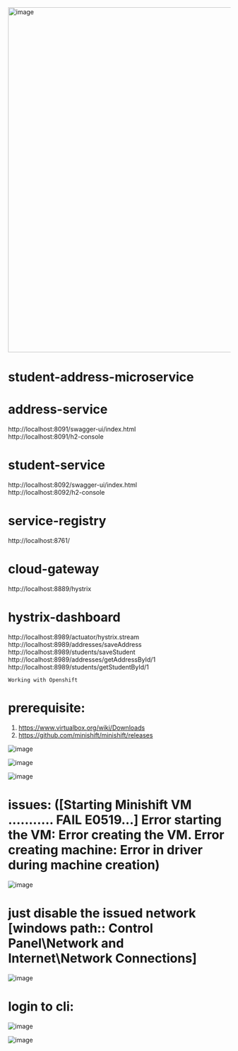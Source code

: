 <img width="780" alt="image" src="https://github.com/swapanGit/student-address-microservice/assets/47151255/12aea558-8a92-4aa8-bcbb-19068a5eb0e3">

# student-address-microservice
# address-service
http://localhost:8091/swagger-ui/index.html </br>
http://localhost:8091/h2-console </br>
# student-service
http://localhost:8092/swagger-ui/index.html </br>
http://localhost:8092/h2-console </br>
# service-registry
http://localhost:8761/ </br>
# cloud-gateway
http://localhost:8889/hystrix </br>
# hystrix-dashboard
http://localhost:8989/actuator/hystrix.stream </br>
http://localhost:8989/addresses/saveAddress </br>
http://localhost:8989/students/saveStudent </br>
http://localhost:8989/addresses/getAddressById/1 </br>
http://localhost:8989/students/getStudentById/1 </br>




``` Working with Openshift ```
# prerequisite:
1. https://www.virtualbox.org/wiki/Downloads
2. https://github.com/minishift/minishift/releases

![image](https://github.com/swapanGit/student-address-microservice/assets/47151255/00ee43f8-dc8c-4466-9614-8eabc7a780d4)

![image](https://github.com/swapanGit/student-address-microservice/assets/47151255/671d039f-0178-4132-a0c8-3f825a7a2345)

![image](https://github.com/swapanGit/student-address-microservice/assets/47151255/949ab586-640d-4e53-9878-aaf15d33d86f)

# issues: ([Starting Minishift VM ........... FAIL E0519...] Error starting the VM: Error creating the VM. Error creating machine: Error in driver during machine creation)
![image](https://github.com/swapanGit/student-address-microservice/assets/47151255/32a9f2fa-2db0-47d3-a158-277edc53b41f)
# just disable the issued network [windows path:: Control Panel\Network and Internet\Network Connections]
![image](https://github.com/swapanGit/student-address-microservice/assets/47151255/8c99a1c8-623a-4747-9980-addf08d80c34)

# login to cli:
![image](https://github.com/swapanGit/student-address-microservice/assets/47151255/3a2f2bdf-c453-4944-857f-532fc7e6411a)

![image](https://github.com/swapanGit/student-address-microservice/assets/47151255/851264d7-6f8c-4d1e-8216-fd7e6791a9eb)

